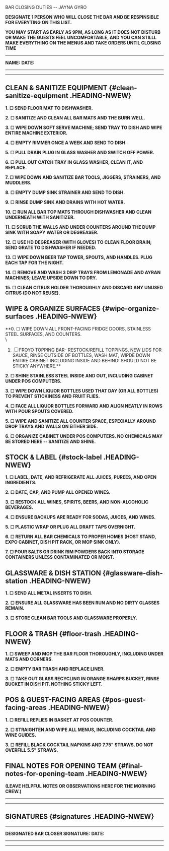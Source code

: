 BAR CLOSING DUTIES -- JAYNA GYRO

**DESIGNATE 1 PERSON WHO WILL CLOSE THE BAR AND BE RESPINSIBLE FOR
EVERYTING ON THIS LIST.**

**YOU MAY START AS EARLY AS 9PM, AS LONG AS IT DOES NOT DISTURB OR MAKE
THE GUESTS FEEL UNCOMFORTABLE, AND YOU CAN STILLL MAKE EVERYTHING ON THE
MENUS AND TAKE ORDERS UNTIL CLOSING TIME**

  -----------------------------------------------------------------------
  **NAME:**                                    **DATE:**
  -------------------------------------------- --------------------------

  -----------------------------------------------------------------------

## CLEAN & SANITIZE EQUIPMENT {#clean-sanitize-equipment .HEADING-NWEW}

**1. ☐ SEND FLOOR MAT TO DISHWASHER.**

**2. ☐ SANITIZE AND CLEAN ALL BAR MATS AND THE BURN WELL.**

**3. ☐ WIPE DOWN SOFT SERVE MACHINE; SEND TRAY TO DISH AND WIPE ENTIRE
MACHINE EXTERIOR.**

**4. ☐ EMPTY RIMMER ONCE A WEEK AND SEND TO DISH.**

**5. ☐ PULL DRAIN PLUG IN GLASS WASHER AND SWITCH OFF POWER.**

**6. ☐ PULL OUT CATCH TRAY IN GLASS WASHER, CLEAN IT, AND REPLACE.**

**7. ☐ WIPE DOWN AND SANITIZE BAR TOOLS, JIGGERS, STRAINERS, AND
MUDDLERS.**

**8. ☐ EMPTY DUMP SINK STRAINER AND SEND TO DISH.**

**9. ☐ RINSE DUMP SINK AND DRAINS WITH HOT WATER.**

**10. ☐ RUN ALL BAR TOP MATS THROUGH DISHWASHER AND CLEAN UNDERNEATH
WITH SANITIZER.**

**11. ☐ SCRUB THE WALLS AND UNDER COUNTERS AROUND THE DUMP SINK WITH
SOAPY WATER OR DEGREASER.**

**12. ☐ USE HD DEGREASER (WITH GLOVES) TO CLEAN FLOOR DRAIN; SEND GRATE
TO DISHWASHER IF NEEDED.**

**13. ☐ WIPE DOWN BEER TAP TOWER, SPOUTS, AND HANDLES. PLUG EACH TAP FOR
THE NIGHT.**

**14. ☐ REMOVE AND WASH 3 DRIP TRAYS FROM LEMONADE AND AYRAN MACHINES;
LEAVE UPSIDE DOWN TO DRY.**

**15. ☐ CLEAN CITRUS HOLDER THOROUGHLY AND DISCARD ANY UNUSED CITRUS (DO
NOT REUSE).**

## WIPE & ORGANIZE SURFACES {#wipe-organize-surfaces .HEADING-NWEW}

**0. ☐ WIPE DOWN ALL FRONT-FACING FRIDGE DOORS, STAINLESS STEEL
SURFACES, AND COUNTERS.\
\
1. ☐ FROYO TOPPING BAR- RESTOCK/REFILL TOPPINGS, NEW LIDS FOR SAUCE,
RINSE OUTSIDE OF BOTTLES, WASH MAT, WIPDE DOWN ENTIRE CABINET INCLUDING
INSIDE AND BEHIND! SHOULD NOT BE STICKY ANYWHERE.**

**2. ☐ SHINE STAINLESS STEEL INSIDE AND OUT, INCLUDING CABINET UNDER POS
COMPUTERS.**

**3. ☐ WIPE DOWN LIQUOR BOTTLES USED THAT DAY (OR ALL BOTTLES) TO
PREVENT STICKINESS AND FRUIT FLIES.**

**4. ☐ FACE ALL LIQUOR BOTTLES FORWARD AND ALIGN NEATLY IN ROWS WITH
POUR SPOUTS COVERED.**

**5. ☐ WIPE AND SANITIZE ALL COUNTER SPACE, ESPECIALLY AROUND DROP TRAYS
AND WALLS ON EITHER SIDE.**

**6. ☐ ORGANIZE CABINET UNDER POS COMPUTERS. NO CHEMICALS MAY BE STORED
HERE -- SANITIZE AND SHINE.**

## STOCK & LABEL {#stock-label .HEADING-NWEW}

**1. ☐ LABEL, DATE, AND REFRIGERATE ALL JUICES, PUREES, AND OPEN
INGREDIENTS.**

**2. ☐ DATE, CAP, AND PUMP ALL OPENED WINES.**

**3. ☐ RESTOCK ALL WINES, SPIRITS, BEERS, AND NON-ALCOHOLIC BEVERAGES.**

**4. ☐ ENSURE BACKUPS ARE READY FOR SODAS, JUICES, AND WINES.**

**5. ☐ PLASTIC WRAP OR PLUG ALL DRAFT TAPS OVERNIGHT.**

**6. ☐ RETURN ALL BAR CHEMICALS TO PROPER HOMES (HOST STAND, EXPO
CABINET, DISH PIT RACK, OR MOP SINK ONLY).**

**7. ☐ POUR SALTS OR DRINK RIM POWDERS BACK INTO STORAGE CONTAINERS
UNLESS CONTAMINATED OR MOIST.**

## GLASSWARE & DISH STATION {#glassware-dish-station .HEADING-NWEW}

**1. ☐ SEND ALL METAL INSERTS TO DISH.**

**2. ☐ ENSURE ALL GLASSWARE HAS BEEN RUN AND NO DIRTY GLASSES REMAIN.**

**3. ☐ STORE CLEAN BAR TOOLS AND GLASSWARE PROPERLY.**

## FLOOR & TRASH {#floor-trash .HEADING-NWEW}

**1. ☐ SWEEP AND MOP THE BAR FLOOR THOROUGHLY, INCLUDING UNDER MATS AND
CORNERS.**

**2. ☐ EMPTY BAR TRASH AND REPLACE LINER.**

**3. ☐ TAKE OUT GLASS RECYCLING IN ORANGE SHARPS BUCKET, RINSE BUCKET IN
DISH PIT. NOTHING STICKY LEFT.**

## POS & GUEST-FACING AREAS {#pos-guest-facing-areas .HEADING-NWEW}

**1. ☐ REFILL REPLIES IN BASKET AT POS COUNTER.**

**2. ☐ STRAIGHTEN AND WIPE ALL MENUS, INCLUDING COCKTAIL AND WINE
GUIDES.**

**3. ☐ REFILL BLACK COCKTAIL NAPKINS AND 7.75\" STRAWS. DO NOT OVERFILL
5.5\" STRAWS.**

## FINAL NOTES FOR OPENING TEAM {#final-notes-for-opening-team .HEADING-NWEW}

**(LEAVE HELPFUL NOTES OR OBSERVATIONS HERE FOR THE MORNING CREW.)**

  -----------------------------------------------------------------------

  -----------------------------------------------------------------------

## SIGNATURES {#signatures .HEADING-NWEW}

  -----------------------------------------------------------------------
  **DESIGNATED BAR CLOSER SIGNATURE:**                 **DATE:**
  ---------------------------------------------------- ------------------

  -----------------------------------------------------------------------
